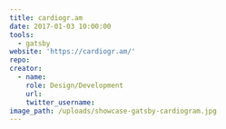 ```yaml
---
title: cardiogr.am
date: 2017-01-03 10:00:00
tools:
  - gatsby
website: 'https://cardiogr.am/'
repo:
creator:
  - name:
    role: Design/Development
    url:
    twitter_username:
image_path: /uploads/showcase-gatsby-cardiogram.jpg
---
```



